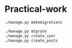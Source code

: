 # Practical-work

```bash
./manage.py makemigrations
```

```bash
./manage.py migrate
./manage.py create_user
./manage.py create_posts
```